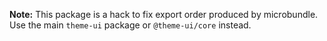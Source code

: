 
**Note:** This package is a hack to fix export order produced by microbundle.
Use the main `theme-ui` package or `@theme-ui/core` instead.


